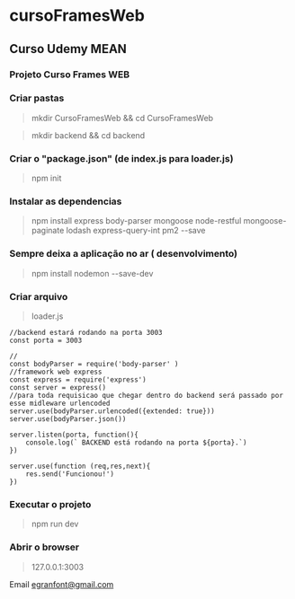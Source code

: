 # cursoFramesWeb
## Curso Udemy MEAN
### Projeto Curso Frames WEB

### Criar pastas
> mkdir CursoFramesWeb && cd CursoFramesWeb

> mkdir backend && cd backend

### Criar o "package.json"  (de index.js para loader.js)
> npm init

### Instalar as dependencias
> npm install express body-parser mongoose node-restful mongoose-paginate lodash express-query-int pm2 --save

### Sempre deixa a aplicação no ar ( desenvolvimento)
>npm install nodemon --save-dev

### Criar arquivo
> loader.js
```
//backend estará rodando na porta 3003
const porta = 3003

//
const bodyParser = require('body-parser' )
//framework web express
const express = require('express')
const server = express()
//para toda requisicao que chegar dentro do backend será passado por esse midleware urlencoded
server.use(bodyParser.urlencoded({extended: true}))
server.use(bodyParser.json())

server.listen(porta, function(){
    console.log(` BACKEND está rodando na porta ${porta}.`)
})

server.use(function (req,res,next){
    res.send('Funcionou!')
})
```
### Executar o projeto 
> npm run dev

### Abrir o browser 
> 127.0.0.1:3003




Email [egranfont@gmail.com](egranfont@gmail.com)
